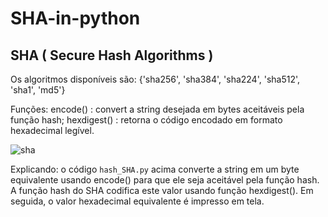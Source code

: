# SHA-in-python
## SHA ( Secure Hash Algorithms )

Os algoritmos disponíveis são: {'sha256', 'sha384', 'sha224', 'sha512', 'sha1', 'md5'}

Funções:
    encode() : convert a string desejada em bytes aceitáveis pela função hash;
    hexdigest() : retorna o código encodado em formato hexadecimal legível.
    
![sha](https://user-images.githubusercontent.com/35334365/165557271-7d53963d-1b61-4729-b64f-1bef2318568a.png)


    
Explicando: o código ``hash_SHA.py`` acima converte a string em um byte equivalente usando encode() para que ele seja aceitável pela função hash. A função hash do SHA codifica este valor usando função hexdigest(). Em seguida, o valor hexadecimal equivalente é impresso em tela.
